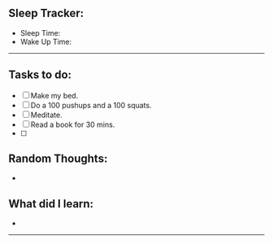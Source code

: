 ## Sleep Tracker:
- Sleep Time: 
- Wake Up Time: 

---

## Tasks to do:
- [ ] Make my bed.
- [ ] Do a 100 pushups and a 100 squats.
- [ ] Meditate.
- [ ] Read a book for 30 mins.
- [ ] 

## Random Thoughts:
- 

## What did I learn:
- 

---


